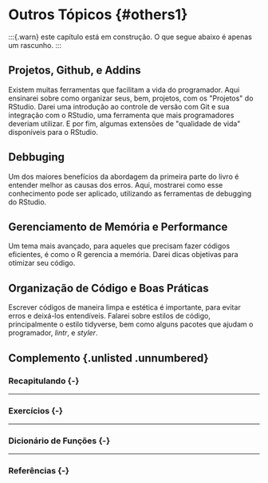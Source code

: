 # Outros Tópicos {#others1}

:::{.warn}
este capítulo está em construção. O que segue abaixo é apenas um rascunho.
:::


## Projetos, Github, e Addins

Existem muitas ferramentas que facilitam a vida do programador. Aqui ensinarei sobre como organizar seus, bem, projetos, com os "Projetos" do RStudio. Darei uma introdução ao controle de versão com Git e sua integração com o RStudio, uma ferramenta que mais programadores deveriam utilizar. E por fim, algumas extensões de "qualidade de vida" disponíveis para o RStudio.



## Debbuging

Um dos maiores benefícios da abordagem da primeira parte do livro é entender melhor as causas dos erros. Aqui, mostrarei como esse conhecimento pode ser aplicado, utilizando as ferramentas de debugging do RStudio.



## Gerenciamento de Memória e Performance

Um tema mais avançado, para aqueles que precisam fazer códigos eficientes, é como o R gerencia a memória. Darei dicas objetivas para otimizar seu código.



## Organização de Código e Boas Práticas

Escrever códigos de maneira limpa e estética é importante, para evitar erros e deixá-los entendíveis. Falarei sobre estilos de código, principalmente o estilo tidyverse, bem como alguns pacotes que ajudam o programador, _lintr_, e _styler_.



<div class="double-hrule"></div>

## Complemento {.unlisted .unnumbered}

### Recapitulando {-}


---

### Exercícios {-}


---

### Dicionário de Funções {-}


---

### Referências {-}

